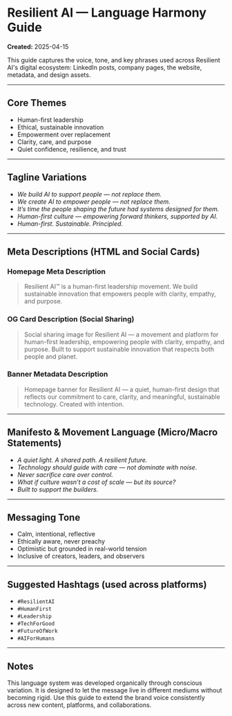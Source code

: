 # Resilient AI — Language Harmony Guide

**Created:** 2025-04-15

This guide captures the voice, tone, and key phrases used across Resilient AI's digital ecosystem: LinkedIn posts, company pages, the website, metadata, and design assets.

---

## Core Themes

- Human-first leadership
- Ethical, sustainable innovation
- Empowerment over replacement
- Clarity, care, and purpose
- Quiet confidence, resilience, and trust

---

## Tagline Variations

- *We build AI to support people — not replace them.*
- *We create AI to empower people — not replace them.*
- *It’s time the people shaping the future had systems designed for them.*
- *Human-first culture — empowering forward thinkers, supported by AI.*
- *Human-first. Sustainable. Principled.*

---

## Meta Descriptions (HTML and Social Cards)

### Homepage Meta Description
> Resilient AI™ is a human-first leadership movement. We build sustainable innovation that empowers people with clarity, empathy, and purpose.

### OG Card Description (Social Sharing)
> Social sharing image for Resilient AI — a movement and platform for human-first leadership, empowering people with clarity, empathy, and purpose. Built to support sustainable innovation that respects both people and planet.

### Banner Metadata Description
> Homepage banner for Resilient AI — a quiet, human-first design that reflects our commitment to care, clarity, and meaningful, sustainable technology. Created with intention.

---

## Manifesto & Movement Language (Micro/Macro Statements)

- *A quiet light. A shared path. A resilient future.*
- *Technology should guide with care — not dominate with noise.*
- *Never sacrifice care over control.*
- *What if culture wasn’t a cost of scale — but its source?*
- *Built to support the builders.*

---

## Messaging Tone

- Calm, intentional, reflective
- Ethically aware, never preachy
- Optimistic but grounded in real-world tension
- Inclusive of creators, leaders, and observers

---

## Suggested Hashtags (used across platforms)

- `#ResilientAI`
- `#HumanFirst`
- `#Leadership`
- `#TechForGood`
- `#FutureOfWork`
- `#AIForHumans`

---

## Notes

This language system was developed organically through conscious variation. It is designed to let the message live in different mediums without becoming rigid. Use this guide to extend the brand voice consistently across new content, platforms, and collaborations.
